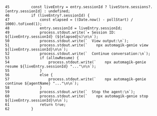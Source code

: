     45	        const liveEntry = entry.sessionId ? liveStore.sessions?.[entry.sessionId] : undefined;
    46	        if (liveEntry?.sessionId) {
    47	            const elapsed = ((Date.now() - pollStart) / 1000).toFixed(1);
    48	            entry.sessionId = liveEntry.sessionId;
    49	            process.stdout.write(`▸ Session ID: ${liveEntry.sessionId} (${elapsed}s)\n\n`);
    50	            process.stdout.write(`  View output:\n`);
    51	            process.stdout.write(`    npx automagik-genie view ${liveEntry.sessionId}\n\n`);
    52	            process.stdout.write(`  Continue conversation:\n`);
    53	            if (allowResume) {
    54	                process.stdout.write(`    npx automagik-genie resume ${liveEntry.sessionId} "..."\n\n`);
    55	            }
    56	            else {
    57	                process.stdout.write(`    npx automagik-genie continue ${agentName} "..."\n\n`);
    58	            }
    59	            process.stdout.write(`  Stop the agent:\n`);
    60	            process.stdout.write(`    npx automagik-genie stop ${liveEntry.sessionId}\n\n`);
    61	            return true;
    62	        }

